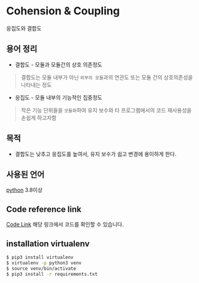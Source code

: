 # Cohension & Coupling
응집도와 결합도

## 용어 정리
* 결합도 - 모듈과 모듈간의 상호 의존정도
> 결합도는 모듈 내부가 아닌 `외부의 모듈`과의 연관도 또는 모듈 간의 상호의존성을 나타내는 정도
* 응집도 - 모듈 내부의 기능적인 집중정도
> 작은 기능 단위들을 `모듈화`하여 유지 보수와 타 프로그램에서의 코드 재사용성을 손쉽게 하고자함

## 목적
* 결합도는 낮추고 응집도를 높여서, 유지 보수가 쉽고 변경에 용이하게 한다.


## 사용된 언어
[python] 3.8이상 
 
## Code reference link
[Code Link] 해당 링크에서 코드를 확인할 수 있습니다.

## installation virtualenv
```sh
$ pip3 install virtualenv
$ virtualenv -p python3 venv
$ source venv/bin/activate
$ pip3 install -r requirements.txt
```


[//]: # (These are reference links used in the body of this note and get stripped out when the markdown processor does its job. There is no need to format nicely because it shouldn't be seen. Thanks SO - http://stackoverflow.com/questions/4823468/store-comments-in-markdown-syntax)

   [fount logo]: <https://fount.co/wp-content/uploads/2017/07/fount-ci@2x.png>
   [python]: <https://www.python.org/>
   [Django]: <https://www.djangoproject.com/>
   [Django Rest Framework]: <http://www.django-rest-framework.org/>
   [Django Rest Swagger]: <https://django-rest-swagger.readthedocs.io>
   [Code Link]: <https://www.youtube.com/watch?v=eiDyK_ofPPM&t=311s>

